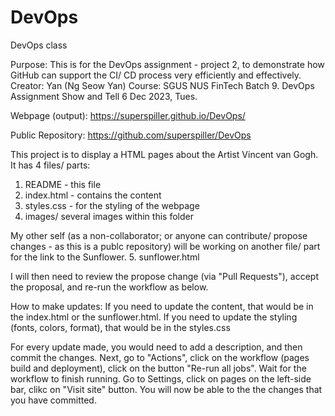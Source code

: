 # DevOps
DevOps class

Purpose: This is for the DevOps assignment - project 2, to demonstrate how GitHub can support the CI/ CD process very efficiently and effectively.
Creator: Yan (Ng Seow Yan)
Course: SGUS NUS FinTech Batch 9. DevOps Assignment Show and Tell 6 Dec 2023, Tues.

Webpage (output): https://superspiller.github.io/DevOps/

Public Repository: https://github.com/superspiller/DevOps


This project is to display a HTML pages about the Artist Vincent van Gogh. It has 4 files/ parts:
1. README - this file
2. index.html - contains the content
3. styles.css - for the styling of the webpage
4. images/ several images within this folder

My other self (as a non-collaborator; or anyone can contribute/ propose changes - as this is a publc repository) will be working on another file/ part for the link to the Sunflower. 
5. sunflower.html

I will then need to review the propose change (via "Pull Requests"), accept the proposal, and re-run the workflow as below.

How to make updates:
If you need to update the content, that would be in the index.html or the sunflower.html.
If you need to update the styling (fonts, colors, format), that would be in the styles.css

For every update made, you would need to add a description, and then commit the changes.
Next, go to "Actions", click on the workflow (pages build and deployment), click on the button "Re-run all jobs".
Wait for the workflow to finish running.
Go to Settings, click on pages on the left-side bar, clikc on "Visit site" button. You will now be able to the the changes that you have committed.

